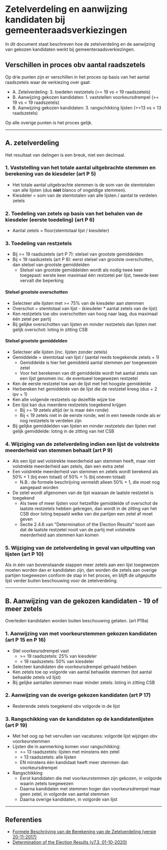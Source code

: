 # Zetelverdeling en aanwijzing kandidaten bij gemeenteraadsverkiezingen

In dit document staat beschreven hoe de zetelverdeling en de aanwijzing van gekozen kandidaten werkt bij gemeenteraadsverkiezingen.

## Verschillen in proces obv aantal raadszetels

Op drie punten zijn er verschillen in het proces op basis van het aantal raadszetels waar de verkiezing over gaat:

- A. Zetelverdeling: 3. toedelen restzetels (\>= 19 vs < 19 raadszetels)
- B. Aanwijzing gekozen kandidaten: 1. vaststellen voorkeursdrempel (\>= 19 vs < 19 raadszetels)
- B. Aanwijzing gekozen kandidaten: 3. rangschikking lijsten (\>=13 vs < 13 raadszetels)

Op alle overige punten is het proces gelijk.

---

## A. zetelverdeling

Het resultaat van delingen is een breuk, niet een decimaal.

### 1. Vaststelling van het totale aantal uitgebrachte stemmen en berekening van de kiesdeler (art P 5)

- Het totale aantal uitgebrachte stemmen is de som van de stemtotalen van alle lijsten (dus __niet__ blanco of ongeldige stemmen).
- Kiesdeler = som van de stemtotalen van alle lijsten / aantal te verdelen zetels

### 2. Toedeling van zetels op basis van het behalen van de kiesdeler (eerste toedeling) (art P 6)

- Aantal zetels = floor(stemtotaal lijst / kiesdeler)

### 3. Toedeling van restzetels

- Bij \>= 19 raadszetels (art P 7): stelsel van grootste gemiddelden
- Bij < 19 raadszetels (art P 8): eerst stelsel van grootste overschotten, dan stelsel van grootste gemiddelden
  - Stelsel van grootste gemiddelden wordt als nodig twee keer toegepast: eerste keer maximaal één restzetel per lijst, tweede keer vervalt die beperking

#### Stelsel grootste overschotten

- Selecteer alle lijsten met \>= 75% van de kiesdeler aan stemmen
- Overschot = stemtotaal van lijst - (kiesdeler * aantal zetels van de lijst)
- Ken restzetels toe obv overschotten van hoog naar laag, dus maximaal één zetel per partij
- Bij gelijke overschotten van lijsten en minder restzetels dan lijsten met gelijk overschot: loting in zitting CSB

#### Stelsel grootste gemiddelden

- Selecteer alle lijsten (inc. lijsten zonder zetels)
- Gemiddelde = stemtotaal van lijst / (aantal reeds toegekende zetels + 1)
  - Gemiddelde is hier het gemiddeld aantal stemmen per toegewezen zetel
  - Voor het berekenen van dit gemiddelde wordt het aantal zetels van een lijst genomen inc. de eventueel toegewezen restzetel
- Ken de eerste restzetel toe aan de lijst met het hoogste gemiddelde
- Herbereken het gemiddelde van de lijst die de restzetel kreeg (dus + 2 ipv + 1)
- Ken alle volgende restzetels op dezelfde wijze toe
- Een lijst kan dus meerdere restzetels toegekend krijgen
  - Bij \>= 19 zetels altijd (er is maar één ronde)
  - Bij < 19 zetels niet in de eerste ronde, wel in een tweede ronde als er nog restzetels te verdelen zijn
- Bij gelijke gemiddelden van lijsten en minder restzetels dan lijsten met gelijk gemiddelde: loting in de zitting van het CSB

### 4. Wijziging van de zetelverdeling indien een lijst de volstrekte meerderheid van stemmen behaalt (art P 9)

- Als een lijst wel volstrekte meerderheid aan stemmen heeft, maar niet volstrekte meerderheid aan zetels, dan een extra zetel
- Een volstrekte meerderheid van stemmen en zetels wordt berekend als 50% + 1 (bij even totaal) of 50% + ½ (bij oneven totaal)
  - N.B.: de formele beschrijving vermeldt alleen 50% + 1, die moet nog aangepast worden
- De zetel wordt afgenomen van de lijst waaraan de laatste restzetel is toegekend
  - Als twee of meer lijsten voor hetzelfde gemiddelde of overschot de laatste restzetels hebben gekregen, dan wordt in de zitting van het CSB door loting bepaald welke van die partijen een zetel af moet geven
  - Sectie 2.4.6 van "Determination of the Election Results" toont aan dat de laatste restzetel nooit van de partij met volstrekte meerderheid aan stemmen kan komen


### 5. Wijziging van de zetelverdeling in geval van uitputting van lijsten (art P 10)

Als in één van bovenstaande stappen meer zetels aan een lijst toegewezen moeten worden dan er kandidaten zijn, dan worden die zetels aan overige partijen toegewezen conform de stap in het proces, en blijft de uitgeputte lijst verder buiten beschouwing voor de zetelverdeling.

---

## B. Aanwijzing van de gekozen kandidaten - 19 of meer zetels

Overleden kandidaten worden buiten beschouwing gelaten. (art P19a)

### 1. Aanwijzing van met voorkeurstemmen gekozen kandidaten (art P 15 en P 16)

- Stel voorkeursdrempel vast
  - \>= 19 raadszetels: 25% van kiesdeler
  - < 19 raadszetels: 50% van kiesdeler
- Selecteer kandidaten die voorkeursdrempel gehaald hebben
- Ken zetels toe op volgorde van aantal behaalde stemmen (tot aantal behaalde zetels vd lijst)
- Bij gelijke aantallen stemmen maar minder zetels: loting in zitting CSB

### 2. Aanwijzing van de overige gekozen kandidaten (art P 17)

- Resterende zetels toegekend obv volgorde in de lijst

### 3. Rangschikking van de kandidaten op de kandidatenlijsten (art P 19)

- Met het oog op het vervullen van vacatures: volgorde lijst wijzigen obv voorkeurstemmen
- Lijsten die in aanmerking komen voor rangschikking:
  - \>= 13 raadszetels: lijsten met minstens één zetel
  - < 13 raadszetels: alle lijsten
  - EN minstens één kandidaat heeft meer stemmen dan voorkeursdrempel
- Rangschikking
  - Eerst kandidaten die met voorkeurstemmen zijn gekozen, in volgorde waarin zetels toegewezen
  - Daarna kandidaten met stemmen hoger dan voorkeursdrempel maar geen zetel, in volgorde van aantal stemmen
  - Daarna overige kandidaten, in volgorde van lijst

---

## Referenties

- [Formele Beschrijving van de Berekening van de Zetelverdeling (versie 20-11-2017)](https://www.kiesraad.nl/adviezen-en-publicaties/formulieren/2016/osv/osv-bestanden/formele-beschrijving-berekening-zetelverdeling)
- [Determination of the Election Results (v7.3, 01-10-2020)](https://www.kiesraad.nl/adviezen-en-publicaties/formulieren/2016/osv/osv-bestanden/determination-of-the-election-result)